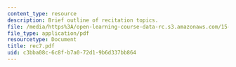 ```yaml
---
content_type: resource
description: Brief outline of recitation topics.
file: /media/https%3A/open-learning-course-data-rc.s3.amazonaws.com/15-301-managerial-psychology-laboratory-fall-2004/c3bba08c6c8fb7a072d19b6d337bb864_rec7.pdf
file_type: application/pdf
resourcetype: Document
title: rec7.pdf
uid: c3bba08c-6c8f-b7a0-72d1-9b6d337bb864
---
```

